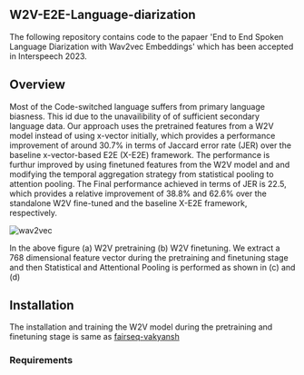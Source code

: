 ## W2V-E2E-Language-diarization

The following repository contains code to the papaer 'End to End Spoken Language Diarization with Wav2vec Embeddings' which has been accepted in Interspeech 2023.

## Overview

Most of the Code-switched language suffers from primary language biasness. This id due to the unavailibility of of sufficient secondary language data. Our approach uses the pretrained features from a W2V model instead of using x-vector initially, which provides a performance improvement of around 30.7% in terms of Jaccard error rate (JER) over the baseline x-vector-based E2E (X-E2E) framework. The performance is furthur improved by using finetuned features from the W2V model and and modifying the temporal aggregation strategy from statistical pooling to attention pooling. The Final performance achieved in terms of JER is 22.5, which provides a relative improvement of 38.8% and 62.6% over the standalone W2V fine-tuned and the baseline X-E2E framework, respectively. 

![wav2vec](https://github.com/jagabandhumishra/W2v-E2E-Language-diarization/assets/91369740/cc7f5493-4d78-4256-bf00-6f010154e69b)

In the above figure (a) W2V pretraining (b) W2V finetuning. We extract a 768 dimensional feature vector during the pretraining and finetuning stage and then Statistical and Attentional Pooling is performed as shown in (c) and (d)

## Installation

The installation and training the W2V model during the pretraining and finetuning stage is same as [fairseq-vakyansh](https://github.com/Open-Speech-EkStep/vakyansh-wav2vec2-experimentation) 

### Requirements
